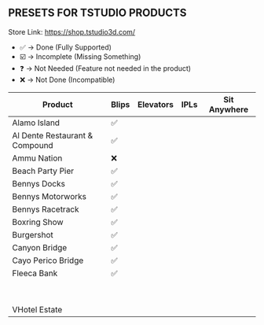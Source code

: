 ## PRESETS FOR TSTUDIO PRODUCTS

Store Link: https://shop.tstudio3d.com/

- ✅ -> Done (Fully Supported)
- ☑️ -> Incomplete (Missing Something)
- ❓ -> Not Needed (Feature not needed in the product)
- ❌ -> Not Done (Incompatible)

| Product                           | Blips | Elevators | IPLs  | Sit Anywhere  |
|-----------------------------------|-------|-----------|-------|---------------|
| Alamo Island                      | ✅    |           |       |               |
| Al Dente Restaurant & Compound    | ✅    |           |       |               |
| Ammu Nation                       | ❌    |           |       |               |
| Beach Party Pier                  | ✅    |           |       |               |
| Bennys Docks                      | ✅    |           |       |               |
| Bennys Motorworks                 | ✅    |           |       |               |
| Bennys Racetrack                  | ✅    |           |       |               |
| Boxring Show                      | ✅    |           |       |               |
| Burgershot                        | ✅    |           |       |               |
| Canyon Bridge                     | ✅    |           |       |               |
| Cayo Perico Bridge                | ✅    |           |       |               |
| Fleeca Bank                       | ✅    |           |       |               |
|                                   |       |           |       |               |
|                                   |       |           |       |               |
|                                   |       |           |       |               |
|                                   |       |           |       |               |
|                                   |       |           |       |               |
|                                   |       |           |       |               |
|                                   |       |           |       |               |
|                                   |       |           |       |               |
| VHotel Estate                     |       |           |       |               |
